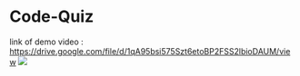 # Code-Quiz
link of demo video : https://drive.google.com/file/d/1qA95bsi575Szt6etoBP2FSS2lbioDAUM/view
<image src="./start.jpg">
